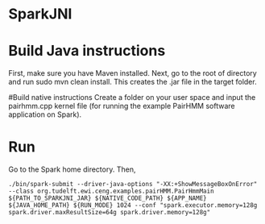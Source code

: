 # SparkJNI

# Build Java instructions
First, make sure you have Maven installed. Next, go to the root of directory and run sudo mvn clean install. This creates the .jar file in the target folder.

#Build native instructions
Create a folder on your user space and input the pairhmm.cpp kernel file (for running the example PairHMM software application on Spark).

# Run
Go to the Spark home directory. Then,
```
./bin/spark-submit --driver-java-options "-XX:+ShowMessageBoxOnError" --class org.tudelft.ewi.ceng.examples.pairHMM.PairHmmMain ${PATH_TO_SPARKJNI_JAR} ${NATIVE_CODE_PATH} ${APP_NAME} ${JAVA_HOME_PATH} ${RUN_MODE} 1024 --conf "spark.executor.memory=128g spark.driver.maxResultSize=64g spark.driver.memory=128g"
```
